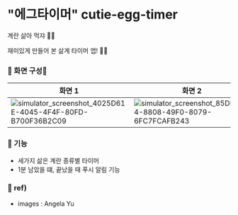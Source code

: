 # "에그타이머" cutie-egg-timer
계란 삶아 먹쟈 🥚💛

재미있게 만들어 본 삶계 타이머 앱! 💛🧡

### 📌 화면 구성📱
|화면 1|화면 2|화면 3|화면 4|
|---|---|---|---|
|![simulator_screenshot_4025D61E-4045-4F4F-80FD-B700F36B2C09](https://github.com/hyung6370/cutie-egg-timer/assets/81064963/1aee3232-e5ff-4fe1-baa6-3369e720502c)|![simulator_screenshot_85DE6E14-8808-49F0-8079-6FC7FCAFB243](https://github.com/hyung6370/cutie-egg-timer/assets/81064963/a41800b3-aa09-4bad-9ac2-83e10692136d)|![simulator_screenshot_F75C207F-DACA-4842-9CA9-6B6ABB2CAB17](https://github.com/hyung6370/cutie-egg-timer/assets/81064963/0c9c0afb-7e44-4665-9103-8f9c90588e44)|![simulator_screenshot_D3F28691-70C6-4531-AA5F-5BBDC96F765B](https://github.com/hyung6370/cutie-egg-timer/assets/81064963/ecc2745e-4860-46a4-a96d-6f4b886462a8)|

### 📌 기능
- 세가지 삶은 계란 종류별 타이머
- 1분 남았을 떄, 끝났을 때 푸시 알림 기능

### 📌 ref)
- images : Angela Yu
